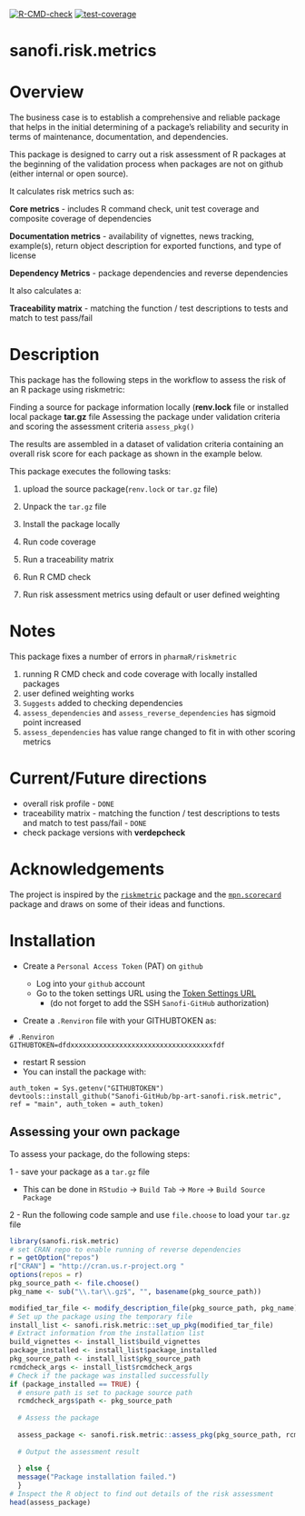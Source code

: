 
<!-- README.md is generated from README.Rmd. Please edit that file -->
<!-- badges: start -->

[![R-CMD-check](https://github.com/Sanofi-GitHub/bp-art-sanofi.risk.metric/actions/workflows/R-CMD-check.yaml/badge.svg)](https://github.com/Sanofi-GitHub/bp-art-sanofi.risk.metric/actions/workflows/R-CMD-check.yaml)
[![test-coverage](https://github.com/Sanofi-GitHub/bp-art-sanofi.risk.metric/actions/workflows/test-coverage.yaml/badge.svg)](https://github.com/Sanofi-GitHub/bp-art-sanofi.risk.metric/actions/workflows/test-coverage.yaml)

<!-- badges: end -->

# sanofi.risk.metrics

# Overview

The business case is to establish a comprehensive and reliable package
that helps in the initial determining of a package’s reliability and
security in terms of maintenance, documentation, and dependencies.

This package is designed to carry out a risk assessment of R packages at
the beginning of the validation process when packages are not on github
(either internal or open source).

It calculates risk metrics such as:

**Core metrics** - includes R command check, unit test coverage and
composite coverage of dependencies

**Documentation metrics** - availability of vignettes, news tracking,
example(s), return object description for exported functions, and type
of license

**Dependency Metrics** - package dependencies and reverse dependencies

It also calculates a:

**Traceability matrix** - matching the function / test descriptions to
tests and match to test pass/fail

# Description

This package has the following steps in the workflow to assess the risk
of an R package using riskmetric:

Finding a source for package information locally (**renv.lock** file or
installed local package **tar.gz** file Assessing the package under
validation criteria and scoring the assessment criteria `assess_pkg()`

The results are assembled in a dataset of validation criteria containing
an overall risk score for each package as shown in the example below.

This package executes the following tasks:

1.  upload the source package(`renv.lock` or `tar.gz` file)

2.  Unpack the `tar.gz` file

3.  Install the package locally

4.  Run code coverage

5.  Run a traceability matrix

6.  Run R CMD check

7.  Run risk assessment metrics using default or user defined weighting

# Notes

This package fixes a number of errors in `pharmaR/riskmetric`

1.  running R CMD check and code coverage with locally installed
    packages
2.  user defined weighting works
3.  `Suggests` added to checking dependencies
4.  `assess_dependencies` and `assess_reverse_dependencies` has sigmoid
    point increased
5.  `assess_dependencies` has value range changed to fit in with other
    scoring metrics

# Current/Future directions

- overall risk profile - `DONE`
- traceability matrix - matching the function / test descriptions to
  tests and match to test pass/fail - `DONE`
- check package versions with **verdepcheck**

# Acknowledgements

The project is inspired by the
[`riskmetric`](https://github.com/pharmaR/riskmetric) package and the
[`mpn.scorecard`](https://github.com/metrumresearchgroup/mpn.scorecard)
package and draws on some of their ideas and functions.

# Installation

- Create a `Personal Access Token` (PAT) on `github`

  - Log into your `github` account
  - Go to the token settings URL using the [Token Settings
    URL](https://github.com/settings/tokens)
    - (do not forget to add the SSH `Sanofi-GitHub` authorization)

- Create a `.Renviron` file with your GITHUBTOKEN as:

<!-- -->

    # .Renviron
    GITHUBTOKEN=dfdxxxxxxxxxxxxxxxxxxxxxxxxxxxxxxxxxxxfdf

- restart R session
- You can install the package with:

<!-- -->

    auth_token = Sys.getenv("GITHUBTOKEN")
    devtools::install_github("Sanofi-GitHub/bp-art-sanofi.risk.metric", ref = "main", auth_token = auth_token)

## Assessing your own package

To assess your package, do the following steps:

1 - save your package as a `tar.gz` file

- This can be done in `RStudio` -\> `Build Tab` -\> `More` -\>
  `Build Source Package`

2 - Run the following code sample and use `file.choose` to load your
`tar.gz` file

``` r
library(sanofi.risk.metric)
# set CRAN repo to enable running of reverse dependencies
r = getOption("repos")
r["CRAN"] = "http://cran.us.r-project.org "
options(repos = r)
pkg_source_path <- file.choose()
pkg_name <- sub("\\.tar\\.gz$", "", basename(pkg_source_path))  

modified_tar_file <- modify_description_file(pkg_source_path, pkg_name)
# Set up the package using the temporary file
install_list <- sanofi.risk.metric::set_up_pkg(modified_tar_file)
# Extract information from the installation list
build_vignettes <- install_list$build_vignettes
package_installed <- install_list$package_installed
pkg_source_path <- install_list$pkg_source_path
rcmdcheck_args <- install_list$rcmdcheck_args
# Check if the package was installed successfully
if (package_installed == TRUE) {
  # ensure path is set to package source path
  rcmdcheck_args$path <- pkg_source_path
  
  # Assess the package
  
  assess_package <- sanofi.risk.metric::assess_pkg(pkg_source_path, rcmdcheck_args)
  
  # Output the assessment result
  
  } else {
  message("Package installation failed.")
  }
# Inspect the R object to find out details of the risk assessment 
head(assess_package)
```
